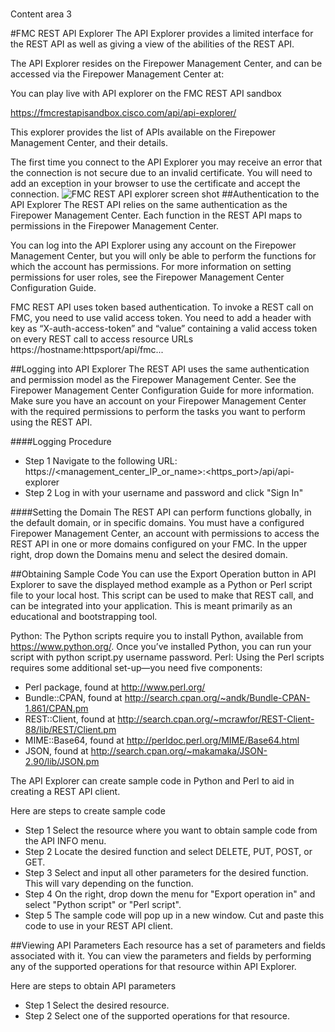 #
Content area 3

#FMC REST API Explorer
The API Explorer provides a limited interface for the REST API as well as giving a view of the abilities of the REST API.

The API Explorer resides on the Firepower Management Center, and can be accessed via the Firepower Management Center at:

You can play live with API explorer on the FMC REST API sandbox

https://fmcrestapisandbox.cisco.com/api/api-explorer/

This explorer provides the list of APIs available on the Firepower Management Center, and their details.

The first time you connect to the API Explorer you may receive an error that the connection is not secure due to an invalid certificate. You will need to add an exception in your browser to use the certificate and accept the connection.
![FMC REST API explorer screen shot ](/posts/files/fmc-restapi-101/assets/images/fmcapiexp.png)
##Authentication to the API Explorer
The REST API relies on the same authentication as the Firepower Management Center. Each function in the REST API maps to permissions in the Firepower Management Center.

You can log into the API Explorer using any account on the Firepower Management Center, but you will only be able to perform the functions for which the account has permissions. For more information on setting permissions for user roles, see the Firepower Management Center Configuration Guide.

FMC REST API uses token based authentication. To invoke a REST call on FMC, you need to use valid access token. You need to add a header with key as “X-auth-access-token” and “value” containing a valid access token on every REST call to access resource URLs https://hostname:httpsport/api/fmc...

##Logging into API Explorer
The REST API uses the same authentication and permission model as the Firepower Management Center. See the Firepower Management Center Configuration Guide for more information.
Make sure you have an account on your Firepower Management Center with the required permissions to perform the tasks you want to perform using the REST API.

####Logging Procedure
* Step 1  	Navigate to the following URL: https://<management_center_IP_or_name>:<https_port>/api/api-explorer
* Step 2  	Log in with your username and password and click "Sign In"

####Setting the Domain
The REST API can perform functions globally, in the default domain, or in specific domains.
You must have a configured Firepower Management Center, an account with permissions to access the REST API in one or more domains configured on your FMC.
In the upper right, drop down the Domains menu and select the desired domain.

##Obtaining Sample Code
You can use the Export Operation button in API Explorer to save the displayed method example as a Python or Perl script file to your local host. This script can be used to make that REST call, and can be integrated into your application. This is meant primarily as an educational and bootstrapping tool.

Python: The Python scripts require you to install Python, available from https://www.python.org/. Once you’ve installed Python, you can run your script with python script.py username password.
Perl: Using the Perl scripts requires some additional set-up—you need five components:
* Perl package, found at http://www.perl.org/
* Bundle::CPAN, found at http://search.cpan.org/~andk/Bundle-CPAN-1.861/CPAN.pm
* REST::Client, found at http://search.cpan.org/~mcrawfor/REST-Client-88/lib/REST/Client.pm
* MIME::Base64, found at http://perldoc.perl.org/MIME/Base64.html
* JSON, found at http://search.cpan.org/~makamaka/JSON-2.90/lib/JSON.pm

The API Explorer can create sample code in Python and Perl to aid in creating a REST API client.

Here are steps to create sample code
* Step 1  	Select the resource where you want to obtain sample code from the API INFO menu.
* Step 2  	Locate the desired function and select DELETE, PUT, POST, or GET.
* Step 3  	Select and input all other parameters for the desired function. This will vary depending on the function.
* Step 4  	On the right, drop down the menu for "Export operation in" and select "Python script" or "Perl script".
* Step 5  	The sample code will pop up in a new window. Cut and paste this code to use in your REST API client.

##Viewing API Parameters
Each resource has a set of parameters and fields associated with it. You can view the parameters and fields by performing any of the supported operations for that resource within API Explorer.

Here are steps to obtain API parameters
* Step 1  	Select the desired resource.
* Step 2  	Select one of the supported operations for that resource.

